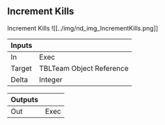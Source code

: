 ## Increment Kills
Increment Kills
![[../img/nd_img_IncrementKills.png]]

|Inputs||
|--|--|
| In | Exec |
| Target | TBLTeam Object Reference |
| Delta | Integer |

|Outputs||
|--|--|
| Out | Exec |
